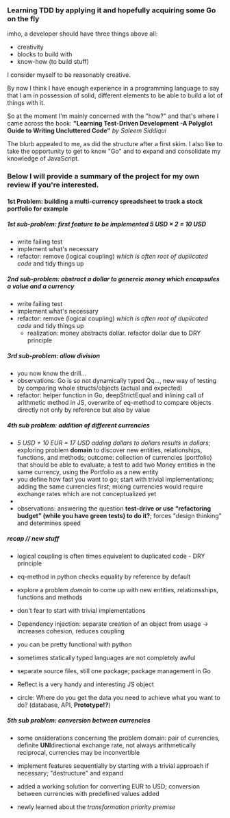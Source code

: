 ### Learning TDD by applying it and hopefully acquiring some Go on the fly

imho, a developer should have three things above all:

- creativity
- blocks to build with
- know-how (to build stuff)

I consider myself to be reasonably creative.

By now I think I have enough experience in a programming language to say that I am in possession of solid, different elements to be able to build a lot of things with it.

So at the moment I'm mainly concerned with the "how?" and that's where I came across the book:
**"Learning Test-Driven Development -A Polyglot Guide to Writing Uncluttered Code"**
_by Saleem Siddiqui_

The blurb appealed to me, as did the structure after a first skim. I also like to take the opportunity to get to know "Go" and to expand and consolidate my knowledge of JavaScript.

### Below I will provide a summary of the project for my own review if you're interested.

#### 1st Problem: building a multi-currency spreadsheet to track a stock portfolio for example

##### 1st sub-problem: first feature to be implemented 5 USD × 2 = 10 USD

- write failing test
- implement what's necessary
- refactor: remove (logical coupling) _which is often root of duplicated code_ and tidy things up

##### 2nd sub-problem: abstract a **dollar** to genereic money which encapsules a value and a currency

- write failing test
- implement what's necessary
- refactor: remove (logical coupling) _which is often root of duplicated code_ and tidy things up
  - realization: money abstracts dollar. refactor dollar due to DRY principle

##### 3rd sub-problem: allow division

- you now know the drill...
- observations: Go is so not dynamically typed Qq..., new way of testing by comparing whole structs/objects (actual and expected)
- refactor: helper function in Go, deepStrictEqual and inlining call of arithmetic method in JS, overwrite of eq-method to compare objects directly not only by reference but also by value

##### 4th sub problem: addition of different currencies

- _5 USD + 10 EUR = 17 USD adding dollars to dollars results in dollars_; exploring problem **domain** to discover new
  entities, relationships, functions, and methods; outcome: collection of currencies (portfolio) that should be able to evaluate;
  a test to add two Money entities in the same currency, using the Portfolio as a new entity
- you define how fast you want to go; start with trivial implementations; adding the same currencies first; mixing currencies would require exchange rates which are not conceptualized yet
-
- observations: answering the question **test-drive or use “refactoring budget” (while you have green tests) to do it?**; forces "design thinking" and determines speed

##### recap // new stuff

- logical coupling is often times equivalent to duplicated code - DRY principle
- eq-method in python checks equality by reference by default
- explore a problem _domain_ to come up with new entities, relationsships, functions and methods
- don't fear to start with trivial implementations
- Dependency injection: separate creation of an object from usage -> increases cohesion, reduces coupling
- you can be pretty functional with python
- sometimes statically typed languages are not completely awful

- separate source files, still one package; package management in Go
- Reflect is a very handy and interesting JS object
- circle: Where do you get the data you need to achieve what you want to do? (database, API, **Prototype!?**)

##### 5th sub problem: conversion between currencies

- some onsiderations concerning the problem domain: pair of currencies, definite **UNI**directional exchange rate, not always arithmetically reciprocal, currencies may be inconvertible
- implement features sequentially by starting with a trivial approach if necessary; "destructure" and expand
- added a working solution for converting EUR to USD; conversion between currencies with predefined values added

- newly learned about the _transformation priority premise_
